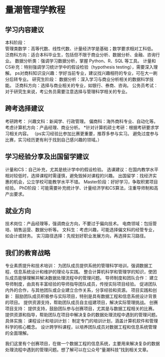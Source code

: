 # 量潮管理学教程

## 学习内容建议
本科阶段：<br>
管理类数学：高等代数、线性代数、计量经济学是基础；数学要求相对工科低。<br>
泛商科方向：适合本科毕业生，包括但不限于商业分析、数据分析、金融、咨询行业。
数据分析类：强调学习数据分析，掌握 Python、R、SQL 等工具。
计量和CS补充：特别强调学习统计学中的假设检验（hypothesis testing），需要深入理解。
ps对商科知识没兴趣：学好当前专业，建议找兴趣相符的专业，可在大一刷分后转专业。
研究生阶段：
数据分析：深入学习与商业分析相关的数据科学技能。
泛商科方向：选择与商业相关的专业，如银行、券商、咨询。
公务员考试：对于研究生来说，考公务员需要注意选择与管理科学相关的专业。

## 跨考选择建议
考研跨考：
兴趣文科：新闻学、行政管理。
偏商科：海外商科专业、自动化等。
考虑计算机方向：产品经理、商业分析。
*针对计算机硕士考研：根据考研要求学习相关内容。
（ps实习经验比参加比赛更重要，推荐多参与实习。
避免过度参与比赛，实习经历更有利于找到自己感兴趣的领域。）

## 学习经验分享及出国留学建议
计量和CS：自己补充，尤其是统计学中的假设检验。
选课建议：在国内教学水平相对较低时，选择课程时需谨慎，避免毁掉对课程的兴趣。
出国留学：找经济实惠的机会，公立学校可能教学水平不错。
Master阶段：好好学习，争取积累项目经验。
PhD阶段：可能需要补充统计学、计量经济学和CS算法，注重导师制和高产出要求。

## 就业方向
技术岗位：产品经理等，强调商业方向，不要过于偏向技术。
电商领域：包括管培、销售运营、数据分析等。
文科生：考虑兴趣，可能选择偏文科的经管专业，如会计或财务。
实习路径选择：先规划好职业发展方向，再选择实习路径。

## 我们的教育战略
专业素质提升和技术培训：
为团队成员提供系统的管理科学培训，强调数据工程、信息系统设计和维护的理论与实践。
整合计算机科学和管理学的知识，使团队成员能够理解并解决数据处理流程中的管理问题。
导师制度和团队合作：
建立导师制度，由具有丰富经验的导师指导团队成员，传授实际项目经验。
促进团队内外的合作，与其他团队或企业建立合作关系，分享经验和资源。
项目实践和创新：
鼓励团队成员积极参与实际项目，特别是具有数据工程和信息系统设计背景的项目。
提供资源支持，帮助团队成员自主组建项目，解决实际管理挑战。
创赛项目支持：
提供支持，鼓励团队参与创赛项目，尤其是与数据工程相关的比赛。
提供资源和指导，帮助团队在项目中解决复杂的数据处理流程中遇到的管理问题。
具体实施：
课程设计和培训计划：
制定专门的培训计划，涵盖计算机软件和管理科学的核心概念。
设计跨学科课程，以培养团队成员对数据工程和信息系统管理的全面理解。

我们这里有个创赛项目，在做一个数据工程的信息系统，主要用来解决复杂的数据处理流程中遇到的管理问题。想了解可以在公众号“量潮科技”找到相关文章。

